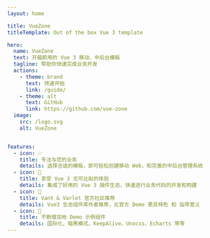 ```yaml
---
layout: home

title: VueZone
titleTemplate: Out of the box Vue 3 template

hero:
  name: VueZone
  text: 开箱即用的 Vue 3 移动、中后台模板
  tagline: 帮助你快速完成业务开发
  actions:
    - theme: brand
      text: 快速开始
      link: /guide/
    - theme: alt
      text: GitHub
      link: https://github.com/vue-zone
  image:
    src: /logo.svg
    alt: VueZone


features:
  - icon: ✅
    title: 专注与您的业务
    details: 选择合适的模板，即可轻松创建移动 Web，和完善的中后台管理系统
  - icon: 🚀
    title: 享受 Vue 3 无可比拟的体验
    details: 集成了好用的 Vue 3 插件生态，快速进行业务代码的开发和构建
  - icon: 🚩
    title: Vant & Varlet 官方社区推荐
    details: Vue3 生态组件库作者推荐，比官方 Demo 更具特色 和 指导意义 
  - icon: 📝 
    title: 不断增加地 Demo 示例组件
    details: 国际化、暗黑模式、KeepAlive、Unocss、Echarts 等等
---
```

